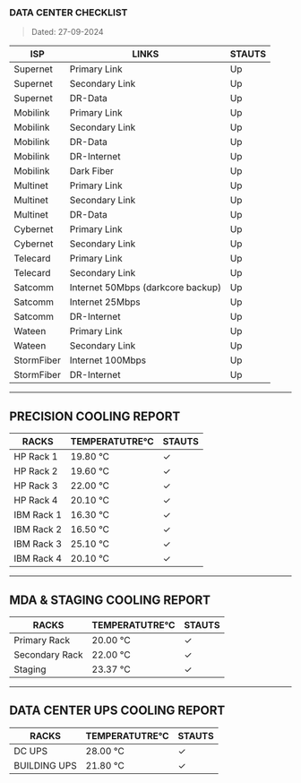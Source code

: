 ### DATA CENTER CHECKLIST
> Dated: 27-09-2024


| ISP | LINKS | STAUTS |
| --- | --- | --- |
|Supernet | Primary Link | Up |
|Supernet | Secondary Link | Up |
|Supernet | DR-Data | Up |
|Mobilink | Primary Link | Up |
|Mobilink | Secondary Link | Up |
|Mobilink | DR-Data | Up |
|Mobilink | DR-Internet | Up |
|Mobilink | Dark Fiber | Up |
|Multinet | Primary Link | Up |
|Multinet | Secondary Link | Up |
|Multinet | DR-Data | Up |
|Cybernet | Primary Link | Up |
|Cybernet | Secondary Link | Up |
|Telecard | Primary Link | Up |
|Telecard | Secondary Link | Up |
|Satcomm | Internet 50Mbps (darkcore backup) | Up |
|Satcomm | Internet 25Mbps | Up |
|Satcomm | DR-Internet | Up |
|Wateen | Primary Link | Up |
|Wateen | Secondary Link | Up |
|StormFiber | Internet 100Mbps | Up |
|StormFiber | DR-Internet | Up |


---

## PRECISION COOLING REPORT
| RACKS | TEMPERATUTRE°C | STAUTS |
| --- | --- | --- |
|HP Rack 1 | 19.80 °C | ✓ |
|HP Rack 2 | 19.60 °C | ✓ |
|HP Rack 3 | 22.00 °C | ✓ |
|HP Rack 4 | 20.10 °C | ✓ |
|IBM Rack 1 | 16.30 °C | ✓ |
|IBM Rack 2 | 16.50 °C | ✓ |
|IBM Rack 3 | 25.10 °C | ✓ |
|IBM Rack 4 | 20.10 °C | ✓ |


---

## MDA & STAGING COOLING REPORT
| RACKS | TEMPERATUTRE°C | STAUTS |
| --- | --- | --- |
|Primary Rack | 20.00 °C | ✓ |
|Secondary Rack | 22.00 °C | ✓ |
|Staging | 23.37 °C | ✓ |


---

## DATA CENTER UPS COOLING REPORT
| RACKS | TEMPERATUTRE°C | STAUTS |
| --- | --- | --- |
|DC UPS | 28.00 °C | ✓ |
|BUILDING UPS | 21.80 °C | ✓ |

